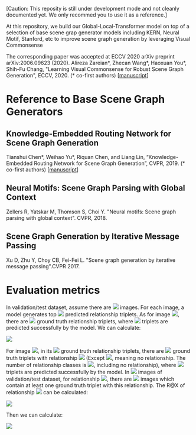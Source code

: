 [Caution: This reposity is still under development mode and not cleanly documented yet. We only recommed you to use it as a reference.]

At this repository, we build our Global-Local-Transformer model on top of a selection of base scene grap generator models including KERN, Neural Motif, Stanford, etc to improve scene graph generation by leveraging Visual Commonsense

The corresponding paper was accepted at ECCV 2020
 arXiv preprint arXiv:2006.09623 (2020).
Alireza Zareian*, Zhecan Wang*, Haoxuan You*, Shih-Fu Chang, "Learning Visual Commonsense for Robust Scene Graph Generation", ECCV, 2020. (* co-first authors) [[manuscript](https://arxiv.org/abs/2006.09623)] 

# Reference to Base Scene Graph Generators

## Knowledge-Embedded Routing Network  for Scene Graph Generation
Tianshui Chen*, Weihao Yu*, Riquan Chen, and Liang Lin, “Knowledge-Embedded Routing Network for Scene Graph Generation”, CVPR, 2019. (* co-first authors) [[manuscript](https://arxiv.org/abs/1903.03326)] 

## Neural Motifs: Scene Graph Parsing with Global Context
Zellers R, Yatskar M, Thomson S, Choi Y. "Neural motifs: Scene graph parsing with global context". CVPR, 2018.

## Scene Graph Generation by Iterative Message Passing
Xu D, Zhu Y, Choy CB, Fei-Fei L. "Scene graph generation by iterative message passing".CVPR 2017.

# Evaluation metrics
In validation/test dataset, assume there are <img src="https://latex.codecogs.com/gif.latex?Y" />  images. For each image, a model generates top <img src="https://latex.codecogs.com/gif.latex?X" /> predicted relationship triplets. As for image <img src="https://latex.codecogs.com/gif.latex?I_y" />, there are <img src="https://latex.codecogs.com/gif.latex?G_y" /> ground truth relationship triplets, where <img src="https://latex.codecogs.com/gif.latex?T_{y}^{X}" /> triplets are predicted successfully by the model. We can calculate:

<img src="https://latex.codecogs.com/gif.latex?R@X=\frac{1}{Y}\sum_{y=1}^{Y}\frac{T_y^X}{G_y}." />


For image <img src="https://latex.codecogs.com/gif.latex?I_y" />, in its <img src="https://latex.codecogs.com/gif.latex?G_y" /> ground truth relationship triplets, there are <img src="https://latex.codecogs.com/gif.latex?G_{yk}" /> ground truth triplets with relationship <img src="https://latex.codecogs.com/gif.latex?k" /> (Except <img src="https://latex.codecogs.com/gif.latex?k=1" />, meaning no relationship. The number of relationship classes is <img src="https://latex.codecogs.com/gif.latex?K" />, including no relationship), where <img src="https://latex.codecogs.com/gif.latex?T_{yk}^X" /> triplets are predicted successfully by the model. In <img src="https://latex.codecogs.com/gif.latex?Y" /> images of validation/test dataset, for relationship <img src="https://latex.codecogs.com/gif.latex?k" />, there are <img src="https://latex.codecogs.com/gif.latex?Y_k" /> images which contain at least one ground truth triplet with this relationship. The R@X of relationship <img src="https://latex.codecogs.com/gif.latex?k" /> can be calculated:


<img src="https://latex.codecogs.com/gif.latex?R@X_k=\frac{1}{Y_k}\sum_{y=1,G_{yk}\neq0}^{Y}\frac{T_{yk}^X}{G_{yk}}." />



Then we can calculate:

<img src="https://latex.codecogs.com/gif.latex?mR@X=\frac{1}{K-1}\sum_{k=2}^{K}R@X_k." />


